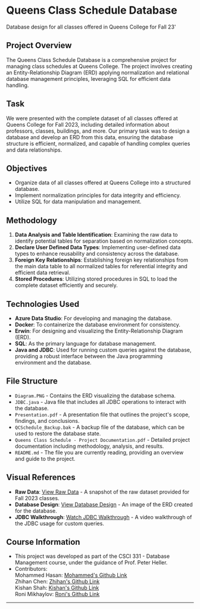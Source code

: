 # Queens Class Schedule Database
Database design for all classes offered in Queens College for Fall 23'


## Project Overview
The Queens Class Schedule Database is a comprehensive project for managing class schedules at Queens College. The project involves creating an Entity-Relationship Diagram (ERD) applying normalization and relational database management principles, leveraging SQL for efficient data handling.

## Task
We were presented with the complete dataset of all classes offered at Queens College for Fall 2023, including detailed information about professors, classes, buildings, and more. Our primary task was to design a database and develop an ERD from this data, ensuring the database structure is efficient, normalized, and capable of handling complex queries and data relationships.

## Objectives
- Organize data of all classes offered at Queens College into a structured database.
- Implement normalization principles for data integrity and efficiency.
- Utilize SQL for data manipulation and management.

## Methodology
1. **Data Analysis and Table Identification**: Examining the raw data to identify potential tables for separation based on normalization concepts.
2. **Declare User Defined Data Types**: Implementing user-defined data types to enhance reusability and consistency across the database.
3. **Foreign Key Relationships**: Establishing foreign key relationships from the main data table to all normalized tables for referential integrity and efficient data retrieval.
4. **Stored Procedures**: Utilizing stored procedures in SQL to load the complete dataset efficiently and securely.

## Technologies Used
- **Azure Data Studio**: For developing and managing the database.
- **Docker**: To containerize the database environment for consistency.
- **Erwin**: For designing and visualizing the Entity-Relationship Diagram (ERD).
- **SQL**: As the primary language for database management.
- **Java and JDBC**: Used for running custom queries against the database, providing a robust interface between the Java programming environment and the database.

## File Structure
- `Diagram.PNG` - Contains the ERD visualizing the database schema.
- `JDBC.java` - Java file that includes all JDBC operations to interact with the database.
- `Presentation.pdf` - A presentation file that outlines the project's scope, findings, and conclusions.
- `QCSchedule_Backup.bak` - A backup file of the database, which can be used to restore the database state.
- `Queens Class Schedule - Project Documentation.pdf` - Detailed project documentation including methodology, analysis, and results.
- `README.md` - The file you are currently reading, providing an overview and guide to the project.

## Visual References
- **Raw Data**: [View Raw Data](https://ibb.co/bNWjTsj) - A snapshot of the raw dataset provided for Fall 2023 classes.
- **Database Design**: [View Database Design](https://ibb.co/716WQWF) - An image of the ERD created for the database.
- **JDBC Walkthrough**: [Watch JDBC Walkthrough](https://clipchamp.com/watch/c11LS85jrDX) - A video walkthrough of the JDBC usage for custom queries.

## Course Information
- This project was developed as part of the CSCI 331 - Database Management course, under the guidance of Prof. Peter Heller.
- Contributors:
  <br> Mohammed Hasan: [Mohammed's Github Link](https://github.com/Mzohairhasan)
  <br> Zhihan Chen: [Zhihan's Github Link](https://github.com/satlin003)
  <br> Kishan Shah: [Kishan's Github Link](https://github.com/kshah115)
  <br> Roni Mikhaylov: [Roni's Github Link](https://github.com/ronimikhaylov)
---

